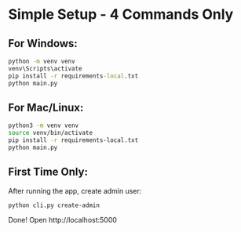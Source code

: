 # Simple Setup - 4 Commands Only

## For Windows:
```cmd
python -m venv venv
venv\Scripts\activate
pip install -r requirements-local.txt
python main.py
```

## For Mac/Linux:
```bash
python3 -m venv venv
source venv/bin/activate
pip install -r requirements-local.txt
python main.py
```

## First Time Only:
After running the app, create admin user:
```
python cli.py create-admin
```

Done! Open http://localhost:5000